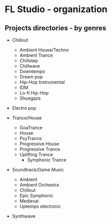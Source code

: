 # FL Studio - organization

## Projects directories - by genres

- Chillout
  - Ambient House/Techno
  - Ambient Trance
  - Chillstep
  - Chillwave
  - Downtempo
  - Dream pop
  - Hip-Hop Instrumental
  - IDM
  - Lo-fi Hip-Hop
  - Shoegaze
  
- Electro pop
  
- Trance/House
  - GoaTrance
  - House
  - PsyTrance
  - Progressive House
  - Progressive Trance
  - Uplifting Trance
    - Symphonic Trance
  
- Soundtrack/Game Music
  - Ambient
  - Ambient Orchestra
  - Chillout
  - Epic Symphonic
  - Medieval
  - Uptempo electronic
  
- Synthwave
